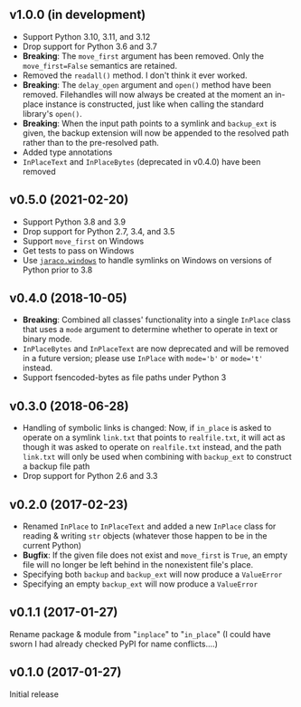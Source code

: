v1.0.0 (in development)
-----------------------
- Support Python 3.10, 3.11, and 3.12
- Drop support for Python 3.6 and 3.7
- **Breaking**: The `move_first` argument has been removed.  Only the
  `move_first=False` semantics are retained.
- Removed the `readall()` method.  I don't think it ever worked.
- **Breaking**: The `delay_open` argument and `open()` method have been
  removed.  Filehandles will now always be created at the moment an in-place
  instance is constructed, just like when calling the standard library's
  `open()`.
- **Breaking**: When the input path points to a symlink and `backup_ext` is
  given, the backup extension will now be appended to the resolved path rather
  than to the pre-resolved path.
- Added type annotations
- `InPlaceText` and `InPlaceBytes` (deprecated in v0.4.0) have been removed

v0.5.0 (2021-02-20)
-------------------
- Support Python 3.8 and 3.9
- Drop support for Python 2.7, 3.4, and 3.5
- Support `move_first` on Windows
- Get tests to pass on Windows
- Use [`jaraco.windows`](https://github.com/jaraco/jaraco.windows) to handle
  symlinks on Windows on versions of Python prior to 3.8

v0.4.0 (2018-10-05)
-------------------
- **Breaking**: Combined all classes' functionality into a single `InPlace`
  class that uses a `mode` argument to determine whether to operate in text or
  binary mode.
- `InPlaceBytes` and `InPlaceText` are now deprecated and will be removed in a
  future version; please use `InPlace` with `mode='b'` or `mode='t'` instead.
- Support fsencoded-bytes as file paths under Python 3

v0.3.0 (2018-06-28)
-------------------
- Handling of symbolic links is changed: Now, if `in_place` is asked to operate
  on a symlink `link.txt` that points to `realfile.txt`, it will act as though
  it was asked to operate on `realfile.txt` instead, and the path `link.txt`
  will only be used when combining with `backup_ext` to construct a backup file
  path
- Drop support for Python 2.6 and 3.3

v0.2.0 (2017-02-23)
-------------------
- Renamed `InPlace` to `InPlaceText` and added a new `InPlace` class for
  reading & writing `str` objects (whatever those happen to be in the current
  Python)
- **Bugfix**: If the given file does not exist and `move_first` is `True`, an
  empty file will no longer be left behind in the nonexistent file's place.
- Specifying both `backup` and `backup_ext` will now produce a `ValueError`
- Specifying an empty `backup_ext` will now produce a `ValueError`

v0.1.1 (2017-01-27)
-------------------
Rename package & module from "`inplace`" to "`in_place`"  (I could have sworn I
had already checked PyPI for name conflicts....)

v0.1.0 (2017-01-27)
-------------------
Initial release
